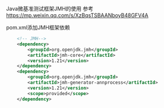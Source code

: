 Java微基准测试框架JMH的使用
参考 https://mp.weixin.qq.com/s/XzBqsTSBAANboyB48GFV4A

pom.xml添加JMH框架依赖
```xml
    <!-- JMH-->
    <dependency>
        <groupId>org.openjdk.jmh</groupId>
        <artifactId>jmh-core</artifactId>
        <version>1.21</version>
    </dependency>
    <dependency>
        <groupId>org.openjdk.jmh</groupId>
        <artifactId>jmh-generator-annprocess</artifactId>
        <version>1.21</version>
        <scope>provided</scope>
    </dependency>
```